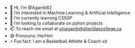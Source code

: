 - 👋 Hi, I’m @Agamb62
- 👀 I’m interested in Machine Learning & Artificial Intelligence
- 🌱 I’m currently learning CS50P
- 💞️ I’m looking to collaborate on pyhon projects
- 📫 To reach me email at sinagamb@sheridancollege.ca
- 😄 Pronouns: He/Him
- ⚡ Fun fact: I am a Basketball Athlete & Coach xd

<!---
Agamb62/Agamb62 is a ✨ special ✨ repository because its `README.md` (this file) appears on your GitHub profile.
You can click the Preview link to take a look at your changes.
--->
